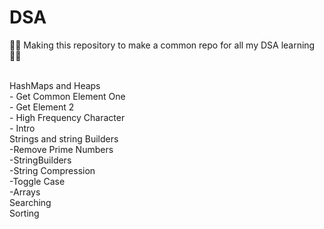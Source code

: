 # DSA
🚀🚀 Making this repository to make a common repo for  all my DSA learning 👩‍💻

<br/>
HashMaps and Heaps
</br>
   - Get Common Element One
    </br>
   - Get Element 2
    </br>
   - High Frequency Character
   </br>
   - Intro

</br>
Strings and string Builders
</br>
 -Remove Prime Numbers
 </br>
 -StringBuilders
 </br>
 -String Compression
 </br>
 -Toggle Case
</br>
-Arrays
</br>
Searching
</br>
Sorting
